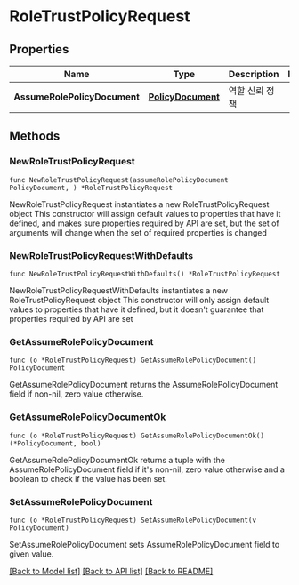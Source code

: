 # RoleTrustPolicyRequest

## Properties

Name | Type | Description | Notes
------------ | ------------- | ------------- | -------------
**AssumeRolePolicyDocument** | [**PolicyDocument**](PolicyDocument.md) | 역할 신뢰 정책 | 

## Methods

### NewRoleTrustPolicyRequest

`func NewRoleTrustPolicyRequest(assumeRolePolicyDocument PolicyDocument, ) *RoleTrustPolicyRequest`

NewRoleTrustPolicyRequest instantiates a new RoleTrustPolicyRequest object
This constructor will assign default values to properties that have it defined,
and makes sure properties required by API are set, but the set of arguments
will change when the set of required properties is changed

### NewRoleTrustPolicyRequestWithDefaults

`func NewRoleTrustPolicyRequestWithDefaults() *RoleTrustPolicyRequest`

NewRoleTrustPolicyRequestWithDefaults instantiates a new RoleTrustPolicyRequest object
This constructor will only assign default values to properties that have it defined,
but it doesn't guarantee that properties required by API are set

### GetAssumeRolePolicyDocument

`func (o *RoleTrustPolicyRequest) GetAssumeRolePolicyDocument() PolicyDocument`

GetAssumeRolePolicyDocument returns the AssumeRolePolicyDocument field if non-nil, zero value otherwise.

### GetAssumeRolePolicyDocumentOk

`func (o *RoleTrustPolicyRequest) GetAssumeRolePolicyDocumentOk() (*PolicyDocument, bool)`

GetAssumeRolePolicyDocumentOk returns a tuple with the AssumeRolePolicyDocument field if it's non-nil, zero value otherwise
and a boolean to check if the value has been set.

### SetAssumeRolePolicyDocument

`func (o *RoleTrustPolicyRequest) SetAssumeRolePolicyDocument(v PolicyDocument)`

SetAssumeRolePolicyDocument sets AssumeRolePolicyDocument field to given value.



[[Back to Model list]](../README.md#documentation-for-models) [[Back to API list]](../README.md#documentation-for-api-endpoints) [[Back to README]](../README.md)



